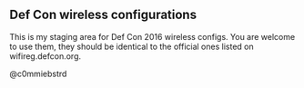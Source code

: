 ## Def Con wireless configurations

This is my staging area for Def Con 2016 wireless configs. You are welcome to use them, they should be identical to the
official ones listed on wifireg.defcon.org.

@c0mmiebstrd
